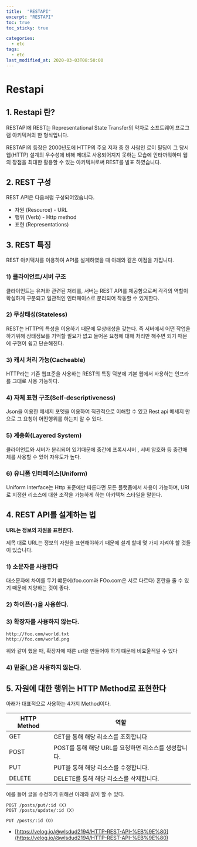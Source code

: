 ```yaml
---
title:  "RESTAPI"
excerpt: "RESTAPI"
toc: true
toc_sticky: true

categories:
  - etc 
tags:
  - etc
last_modified_at: 2020-03-03T08:50:00
---
```



# Restapi

## 1. Restapi 란?

RESTAPI에 REST는 Representational State Transfer의 약자로 소프트웨어 프로그램 아키텍쳐의 한 형식입니다.

RESTAPI의 등장은 2000년도에 HTTP의 주요 저자 중 한 사람인 로이 필딩이 그 당시 웹(HTTP) 설계의 우수성에 비해 제대로 사용되어지지 못하는 모습에 안타까워하며 웹의 장점을 최대한 활용할 수 있는 아키텍처로써 REST를 발표 하였습니다.

## 2. REST 구성

REST API은 다음처럼 구성되어있습니다.

+ 자원 (Resource) - URL
+ 행위 (Verb) - Http method
+ 표현 (Representations)

## 3. REST 특징

REST 아키택처를 이용하여 API를 설계하였을 때 아래와 같은 이점을 가집니다.

### 1) 클라이언트/서버 구조

클라이언트는 유저와 관련된 처리를, 서버는 REST API를 제공함으로써 각각의 역할이 확실하게 구분되고 일관적인 인터페이스로 분리되어 작동할 수 있게한다.

### 2) 무상태성(Stateless)

REST는 HTTP의 특성을 이용하기 때문에 무상태성을 갖는다. 즉 서버에서 어떤 작업을 하기위해 상태정보를 기억할 필요가 없고 들어온 요청에 대해 처리만 해주면 되기 때문에 구현이 쉽고 단순해진다.

### 3) 캐시 처리 가능(Cacheable)

HTTP라는 기존 웹표준을 사용하는 REST의 특징 덕분에 기본 웹에서 사용하는 인프라를 그대로 사용 가능하다.

### 4) 자체 표현 구조(Self-descriptiveness)

Json을 이용한 메세지 포멧을 이용하여 직관적으로 이해할 수 있고 Rest api 메세지 만으로 그 요청이 어떤행위를 하는지 알 수 있다.

### 5) 계층화(Layered System)

클라이언트와 서버가 분리되어 있기때문에 중간에 프록시서버 , 서버 암호화 등 중간매체를 사용할 수 있어 자유도가 높다.

### 6) 유니폼 인터페이스(Uniform)

Uniform Interface는 Http 표준에만 따른다면 모든 플랫폼에서 사용이 가능하며, URI로 지정한 리소스에 대한 조작을 가능하게 하는 아키텍쳐 스타일을 말한다.

## 4. REST API를 설계하는 법

**URL는 정보의 자원을 표현한다.**

제목 대로 URL는 정보의 자원을 표현해야하기 때문에 설계 할때 몇 가지 지켜야 할 것들이 있습니다.

### 1) 소문자를 사용한다

대소문자에 차이를 두기 떄문에(foo.com과 FOo.com은 서로 다르다) 혼란을 줄 수 있기 때문에 지양하는 것이 좋다.

### 2) 하이픈(-)을 사용한다.

### 3) 확장자를 사용하지 않는다.

```
http://foo.com/world.txt
http://foo.com/world.png
```

위와 같이 했을 때, 확장자에 때른 url을 만들어야 하기 떄문에 비효울적일 수 있다

### 4) 밑줄(_)은 사용하지 않는다.


## 5. 자원에 대한 행위는 HTTP Method로 표현한다

아래가 대표적으로 사용하는 4가지 Method이다. <br>

  
|HTTP Method|역할|  
|-----|----------|
|GET|GET을 통해 해당 리소스를 조회합니다|
|POST|POST를 통해 해당 URL를 요청하면 리소스를 생성합니다.|
|PUT|PUT을 통해 해당 리소스를 수정합니다.|
|DELETE|DELETE를 통해 해당 리소스를 삭제합니다.|
  

예를 들어 글을 수정하기 위해선 아래와 같이 할 수 있다.

```
POST /posts/put/:id (X)
POST /posts/update/:id (X)

PUT /posts/:id (O)
```

+ [https://velog.io/@wlsdud2194/HTTP-REST-API-%EB%9E%80](https://velog.io/@wlsdud2194/HTTP-REST-API-%EB%9E%80)